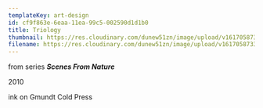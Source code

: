 ```yaml
---
templateKey: art-design
id: cf9f863e-6eaa-11ea-99c5-002590d1d1b0
title: Triology
thumbnail: https://res.cloudinary.com/dunew51zn/image/upload/v1617058733/art_design/sfn_trio_T_xmq0je.jpg
filename: https://res.cloudinary.com/dunew51zn/image/upload/v1617058733/art_design/sfn_trio_fs6fae.jpg
---
```

from series ***Scenes From Nature***

2010

ink on Gmundt Cold Press